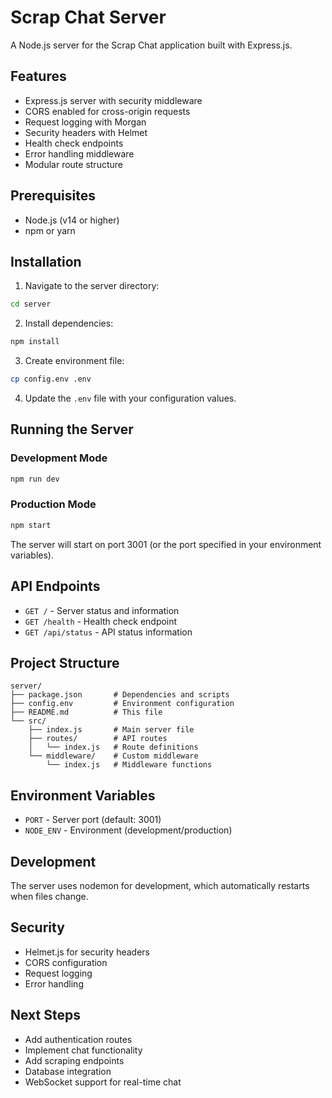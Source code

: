 # Scrap Chat Server

A Node.js server for the Scrap Chat application built with Express.js.

## Features

- Express.js server with security middleware
- CORS enabled for cross-origin requests
- Request logging with Morgan
- Security headers with Helmet
- Health check endpoints
- Error handling middleware
- Modular route structure

## Prerequisites

- Node.js (v14 or higher)
- npm or yarn

## Installation

1. Navigate to the server directory:

```bash
cd server
```

2. Install dependencies:

```bash
npm install
```

3. Create environment file:

```bash
cp config.env .env
```

4. Update the `.env` file with your configuration values.

## Running the Server

### Development Mode

```bash
npm run dev
```

### Production Mode

```bash
npm start
```

The server will start on port 3001 (or the port specified in your environment variables).

## API Endpoints

- `GET /` - Server status and information
- `GET /health` - Health check endpoint
- `GET /api/status` - API status information

## Project Structure

```
server/
├── package.json       # Dependencies and scripts
├── config.env         # Environment configuration
├── README.md          # This file
└── src/
    ├── index.js       # Main server file
    ├── routes/        # API routes
    │   └── index.js   # Route definitions
    └── middleware/    # Custom middleware
        └── index.js   # Middleware functions
```

## Environment Variables

- `PORT` - Server port (default: 3001)
- `NODE_ENV` - Environment (development/production)

## Development

The server uses nodemon for development, which automatically restarts when files change.

## Security

- Helmet.js for security headers
- CORS configuration
- Request logging
- Error handling

## Next Steps

- Add authentication routes
- Implement chat functionality
- Add scraping endpoints
- Database integration
- WebSocket support for real-time chat
